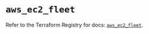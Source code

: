 # `aws_ec2_fleet`

Refer to the Terraform Registry for docs: [`aws_ec2_fleet`](https://registry.terraform.io/providers/hashicorp/aws/6.8.0/docs/resources/ec2_fleet).
